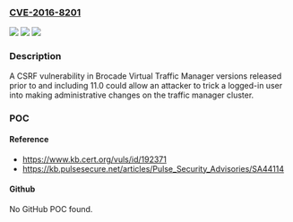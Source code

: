 ### [CVE-2016-8201](https://cve.mitre.org/cgi-bin/cvename.cgi?name=CVE-2016-8201)
![](https://img.shields.io/static/v1?label=Product&message=Brocade%20Virtual%20Traffic%20Manager%20versions%20released%20prior%20to%20and%20including%2011.0&color=blue)
![](https://img.shields.io/static/v1?label=Version&message=n%2Fa&color=blue)
![](https://img.shields.io/static/v1?label=Vulnerability&message=Cross-Site%20Request%20Forgery&color=brighgreen)

### Description

A CSRF vulnerability in Brocade Virtual Traffic Manager versions released prior to and including 11.0 could allow an attacker to trick a logged-in user into making administrative changes on the traffic manager cluster.

### POC

#### Reference
- https://www.kb.cert.org/vuls/id/192371
- https://kb.pulsesecure.net/articles/Pulse_Security_Advisories/SA44114

#### Github
No GitHub POC found.

